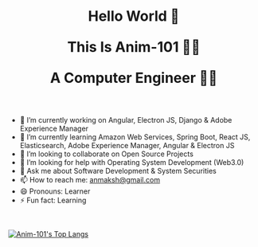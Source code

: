 <h1 align="center">

Hello World 👋

This Is Anim-101 :astronaut:
  
A Computer Engineer  :technologist:

</h1>

<br>

- 🔭 I’m currently working on Angular, Electron JS, Django & Adobe Experience Manager
- 🌱 I’m currently learning Amazon Web Services, Spring Boot, React JS, Elasticsearch, Adobe Experience Manager, Angular & Electron JS
- 👯 I’m looking to collaborate on Open Source Projects
- 🤔 I’m looking for help with Operating System Development (Web3.0)
- 💬 Ask me about Software Development & System Securities
- 📫 How to reach me: anmaksh@gmail.com
- 😄 Pronouns: Learner
- ⚡ Fun fact: Learning

</br>

[![Anim-101's Top Langs](https://github-readme-stats.vercel.app/api/top-langs/?username=anim-101&layout=compact&langs_count=10)](https://github.com/anim-101/github-readme-stats)    
